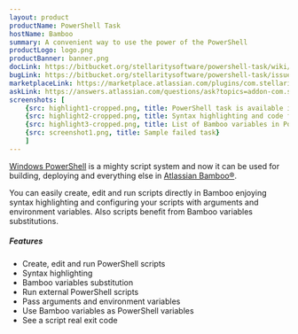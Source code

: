 ```yaml
---
layout: product
productName: PowerShell Task
hostName: Bamboo
summary: A convenient way to use the power of the PowerShell
productLogo: logo.png
productBanner: banner.png
docLink: https://bitbucket.org/stellaritysoftware/powershell-task/wiki/Home
bugLink: https://bitbucket.org/stellaritysoftware/powershell-task/issues/new
marketplaceLink: https://marketplace.atlassian.com/plugins/com.stellarity.bamboo.powershell-task/overview
askLink: https://answers.atlassian.com/questions/ask?topics=addon-com.stellarity.bamboo.powershell-task
screenshots: [
    {src: highlight1-cropped.png, title: PowerShell task is available in the tasks list}
    {src: highlight2-cropped.png, title: Syntax highlighting and code folding}
    {src: highlight3-cropped.png, title: List of Bamboo variables in PowerShell}
    {src: screenshot1.png, title: Sample failed task}
    ]
---
```


[Windows PowerShell](http://en.wikipedia.org/wiki/Windows_PowerShell) is a mighty script system and now it can be used for building, deploying and everything else in [Atlassian Bamboo®](http://www.atlassian.com/software/bamboo).

You can easily create, edit and run scripts directly in Bamboo enjoying syntax highlighting and configuring your scripts with arguments and environment variables. Also scripts benefit from Bamboo variables substitutions.

##### Features
* Create, edit and run PowerShell scripts
* Syntax highlighting
* Bamboo variables substitution
* Run external PowerShell scripts
* Pass arguments and environment variables
* Use Bamboo variables as PowerShell variables
* See a script real exit code